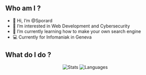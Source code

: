 ## Who am I ?
- 👋 Hi, I’m @Sporard
- 👀 I’m interested in Web Development and Cybersecurity
- 🌱 I’m currently learning how to make your own search engine 
- 💻 Currently for Infomaniak in Geneva

## What do I do ?

<p align="center">
  <img alt="Stats" src="https://github-readme-stats.vercel.app/api?username=sporard&show_icons=true&count_private=true&theme=darcula&hide_border=true&hide=issues,contribs&bg_color=00000000">
  <img alt="Languages" src="https://github-readme-stats.vercel.app/api/top-langs/?username=sporard&layout=compact&hide_border=true&bg_color=00000000">
</p>


<!---
Sporard/Sporard is a ✨ special ✨ repository because its `README.md` (this file) appears on your GitHub profile.
You can click the Preview link to take a look at your changes.
--->
